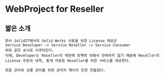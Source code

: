 #  WebProject for Reseller

## 짧은 소개
    회사 SolidIT에서의 Solid Works 사용을 위한 License 제공은 
    Service Developer –> Service Reseller –> Service Consumer 
    위와 같은 순서로 이루어진다. 
    이때, Developer는 Reseller의 재판매 정책에 대해서 관여하지 않기 때문에 Reseller의 License 주문과 내역, 통계 자료등 Reseller를 위한 서비스를 제공한다.

    회원 관리와 상품 관리를 위한 관리자 페이지 또한 만들었다.

 
